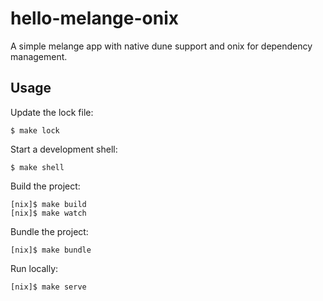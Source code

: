 # hello-melange-onix

A simple melange app with native dune support and onix for dependency management.

## Usage

Update the lock file:
```shell
$ make lock
```

Start a development shell:
```shell
$ make shell
```

Build the project:
```shell
[nix]$ make build
[nix]$ make watch
```

Bundle the project:
```shell
[nix]$ make bundle
```

Run locally:
```shell
[nix]$ make serve
```
